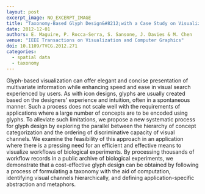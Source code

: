 ```yaml
---
layout: post
excerpt_image: NO_EXCERPT_IMAGE
title: "Taxonomy-Based Glyph Design&#8212;with a Case Study on Visualizing Workflows of Biological Experiments"
date: 2012-12-01
authors: E. Maguire, P. Rocca-Serra, S. Sansone, J. Davies & M. Chen
venue: "IEEE Transactions on Visualization and Computer Graphics"
doi: 10.1109/TVCG.2012.271
categories:
  - spatial data
  - taxonomy
---
```

Glyph-based visualization can offer elegant and concise presentation of multivariate information while enhancing speed and ease in visual search experienced by users. As with icon designs, glyphs are usually created based on the designers' experience and intuition, often in a spontaneous manner. Such a process does not scale well with the requirements of applications where a large number of concepts are to be encoded using glyphs. To alleviate such limitations, we propose a new systematic process for glyph design by exploring the parallel between the hierarchy of concept categorization and the ordering of discriminative capacity of visual channels. We examine the feasibility of this approach in an application where there is a pressing need for an efficient and effective means to visualize workflows of biological experiments. By processing thousands of workflow records in a public archive of biological experiments, we demonstrate that a cost-effective glyph design can be obtained by following a process of formulating a taxonomy with the aid of computation, identifying visual channels hierarchically, and defining application-specific abstraction and metaphors.
